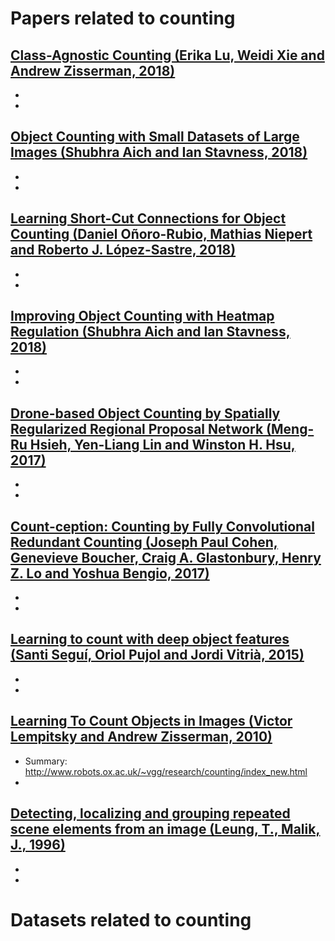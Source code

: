 # Papers related to counting

## [Class-Agnostic Counting (Erika Lu, Weidi Xie and Andrew Zisserman, 2018)](https://arxiv.org/abs/1811.00472)
*
*

## [Object Counting with Small Datasets of Large Images (Shubhra Aich and Ian Stavness, 2018)](https://arxiv.org/abs/1805.11123)
* 
* 

## [Learning Short-Cut Connections for Object Counting (Daniel Oñoro-Rubio, Mathias Niepert and Roberto J. López-Sastre, 2018)](https://arxiv.org/abs/1805.02919)
*
*

## [Improving Object Counting with Heatmap Regulation (Shubhra Aich and Ian Stavness, 2018)](https://arxiv.org/abs/1803.05494)
*
* 

## [Drone-based Object Counting by Spatially Regularized Regional Proposal Network (Meng-Ru Hsieh, Yen-Liang Lin and Winston H. Hsu, 2017)](https://arxiv.org/abs/1707.05972)
* 
*

## [Count-ception: Counting by Fully Convolutional Redundant Counting (Joseph Paul Cohen, Genevieve Boucher, Craig A. Glastonbury, Henry Z. Lo and Yoshua Bengio, 2017)](https://arxiv.org/abs/1703.08710)
*
*

## [Learning to count with deep object features (Santi Seguí, Oriol Pujol and Jordi Vitrià, 2015)](https://arxiv.org/abs/1505.08082)
*
*

## [Learning To Count Objects in Images (Victor Lempitsky and Andrew Zisserman, 2010)](http://papers.nips.cc/paper/4043-learning-to-count-objects-in-images.pdf)
* Summary: http://www.robots.ox.ac.uk/~vgg/research/counting/index_new.html
* 

## [Detecting, localizing and grouping repeated scene elements from an image (Leung, T., Malik, J., 1996)](https://pdfs.semanticscholar.org/7ab3/7ee19f7ff2df34c62d1eaa6c4cb9eb14a771.pdf)
* 
* 

# Datasets related to counting